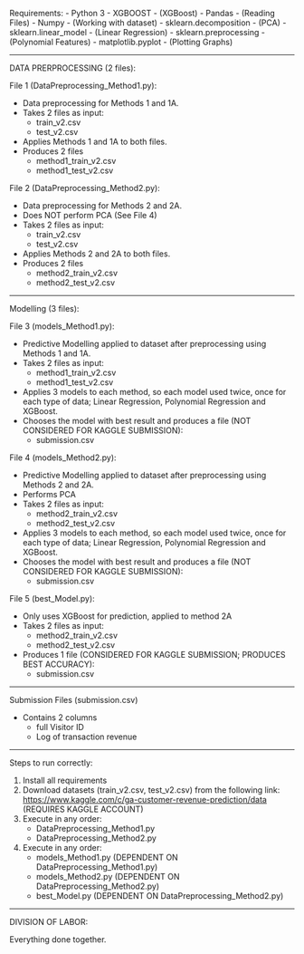 Requirements:
	- Python 3
	- XGBOOST - (XGBoost)
	- Pandas - (Reading Files)
	- Numpy - (Working with dataset)
	- sklearn.decomposition - (PCA)
	- sklearn.linear_model - (Linear Regression)
	- sklearn.preprocessing - (Polynomial Features)
	- matplotlib.pyplot - (Plotting Graphs)

__________________________________________________________________________________________________________________________________________________________

DATA PRERPROCESSING (2 files):

File 1 (DataPreprocessing_Method1.py):
- Data preprocessing for Methods 1 and 1A.
- Takes 2 files as input:
	- train_v2.csv 
	- test_v2.csv
- Applies Methods 1 and 1A to both files.
- Produces 2 files
	- method1_train_v2.csv
	- method1_test_v2.csv

File 2 (DataPreprocessing_Method2.py):
- Data preprocessing for Methods 2 and 2A.
- Does NOT perform PCA (See File 4)
- Takes 2 files as input:
	- train_v2.csv 
	- test_v2.csv
- Applies Methods 2 and 2A to both files.
- Produces 2 files
	- method2_train_v2.csv
	- method2_test_v2.csv

__________________________________________________________________________________________________________________________________________________________

Modelling (3 files):

File 3 (models_Method1.py):
- Predictive Modelling applied to dataset after preprocessing using Methods 1 and 1A.
- Takes 2 files as input:
	- method1_train_v2.csv
	- method1_test_v2.csv
- Applies 3 models to each method, so each model used twice, once for each type of data; Linear Regression, Polynomial Regression and XGBoost.
- Chooses the model with best result and produces a file (NOT CONSIDERED FOR KAGGLE SUBMISSION):
	- submission.csv

File 4 (models_Method2.py):
- Predictive Modelling applied to dataset after preprocessing using Methods 2 and 2A.
- Performs PCA
- Takes 2 files as input:
	- method2_train_v2.csv
	- method2_test_v2.csv
- Applies 3 models to each method, so each model used twice, once for each type of data; Linear Regression, Polynomial Regression and XGBoost.
- Chooses the model with best result and produces a file (NOT CONSIDERED FOR KAGGLE SUBMISSION):
	- submission.csv

File 5 (best_Model.py):
- Only uses XGBoost for prediction, applied to method 2A
- Takes 2 files as input:
	- method2_train_v2.csv
	- method2_test_v2.csv
- Produces 1 file (CONSIDERED FOR KAGGLE SUBMISSION; PRODUCES BEST ACCURACY):
	- submission.csv

__________________________________________________________________________________________________________________________________________________________

Submission Files (submission.csv)
- Contains 2 columns
	- full Visitor ID
	- Log of transaction revenue


__________________________________________________________________________________________________________________________________________________________


Steps to run correctly:

1. Install all requirements
2. Download datasets (train_v2.csv, test_v2.csv) from the following link: https://www.kaggle.com/c/ga-customer-revenue-prediction/data (REQUIRES KAGGLE ACCOUNT)
3. Execute in any order:
	- DataPreprocessing_Method1.py 
	- DataPreprocessing_Method2.py
4. Execute in any order:
	- models_Method1.py (DEPENDENT ON DataPreprocessing_Method1.py)
	- models_Method2.py (DEPENDENT ON DataPreprocessing_Method2.py)	
	- best_Model.py (DEPENDENT ON DataPreprocessing_Method2.py)

__________________________________________________________________________________________________________________________________________________________

DIVISION OF LABOR:

Everything done together.
	